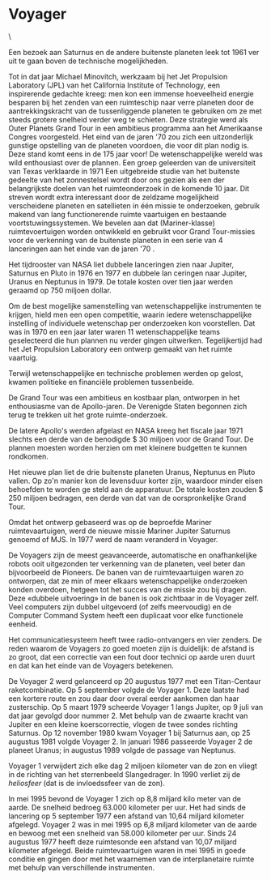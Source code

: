 # Voyager

\

Een bezoek aan Saturnus en de andere buitenste planeten leek tot 1961
ver uit te gaan boven de technische mogelijkheden.

Tot in dat jaar Michael Minovitch, werkzaam bij het Jet Propulsion
Laboratory (JPL) van het California Institute of Technology, een
inspirerende gedachte kreeg: men kon een immense hoeveelheid energie
besparen bij het zenden van een ruimteschip naar verre planeten door de
aantrekkingskracht van de tussenliggende planeten te gebruiken om ze met
steeds grotere snelheid verder weg te schieten. Deze strategie werd als
Outer Planets Grand Tour in een ambitieus programma aan het Amerikaanse
Congres voorgesteld. Het eind van de jaren \'70 zou zich een
uitzonderlijk gunstige opstelling van de planeten voordoen, die voor dit
plan nodig is. Deze stand komt eens in de 175 jaar voor! De
wetenschappelijke wereld was wild enthousiast over de plannen. Een groep
geleerden van de universiteit van Texas verklaarde in 1971 Een
uitgebreide studie van het buitenste gedeelte van het zonnestelsel wordt
door ons gezien als een der belangrijkste doelen van het ruimteonderzoek
in de komende 10 jaar. Dit streven wordt extra interessant door de
zeldzame mogelijkheid verscheidene planeten en satellieten in één missie
te onderzoeken, gebruik makend van lang functionerende ruimte vaartuigen
en bestaande voortstuwingssystemen. We bevelen aan dat (Mariner-klasse)
ruimtevoertuigen worden ontwikkeld en gebruikt voor Grand Tour-missies
voor de verkenning van de buitenste planeten in een serie van 4
lanceringen aan het einde van de jaren \'70 .

Het tijdrooster van NASA liet dubbele lanceringen zien naar Jupiter,
Saturnus en Pluto in 1976 en 1977 en dubbele lan ceringen naar Jupiter,
Uranus en Neptunus in 1979. De totale kosten over tien jaar werden
geraamd op 750 miljoen dollar.

Om de best mogelijke samenstelling van wetenschappelijke instrumenten te
krijgen, hield men een open competitie, waarin iedere wetenschappelijke
instelling of individuele wetenschap per onderzoeken kon voorstellen.
Dat was in 1970 en een jaar later waren 11 wetenschappelijke teams
geselecteerd die hun plannen nu verder gingen uitwerken. Tegelijkertijd
had het Jet Propulsion Laboratory een ontwerp gemaakt van het ruimte
vaartuig.

Terwijl wetenschappelijke en technische problemen werden op gelost,
kwamen politieke en financiële problemen tussenbeide.

De Grand Tour was een ambitieus en kostbaar plan, ontworpen in het
enthousiasme van de Apollo-jaren. De Verenigde Staten begonnen zich
terug te trekken uit het grote ruimte-onderzoek.

De latere Apollo\'s werden afgelast en NASA kreeg het fiscale jaar 1971
slechts een derde van de benodigde \$ 30 miljoen voor de Grand Tour. De
plannen moesten worden herzien om met kleinere budgetten te kunnen
rondkomen.

Het nieuwe plan liet de drie buitenste planeten Uranus, Neptunus en
Pluto vallen. Op zo\'n manier kon de levensduur korter zijn, waardoor
minder eisen behoefden te worden ge steld aan de apparatuur. De totale
kosten zouden \$ 250 miljoen bedragen, een derde van dat van de
oorspronkelijke Grand Tour.

Omdat het ontwerp gebaseerd was op de beproefde Mariner
ruimtevaartuigen, werd de nieuwe missie Mariner Jupiter Saturnus genoemd
of MJS. In 1977 werd de naam veranderd in Voyager.

De Voyagers zijn de meest geavanceerde, automatische en onafhankelijke
robots ooit uitgezonden ter verkenning van de planeten, veel beter dan
bijvoorbeeld de Pioneers. De banen van de ruimtevaartuigen waren zo
ontworpen, dat ze min of meer elkaars wetenschappelijke onderzoeken
konden overdoen, hetgeen tot het succes van de missie zou bij dragen.
Deze «dubbele uitvoering» in de banen is ook zichtbaar in de Voyager
zelf. Veel computers zijn dubbel uitgevoerd (of zelfs meervoudig) en de
Computer Command System heeft een duplicaat voor elke functionele
eenheid.

Het communicatiesysteem heeft twee radio-ontvangers en vier zenders. De
reden waarom de Voyagers zo goed moeten zijn is duidelijk: de afstand is
zo groot, dat een correctie van een fout door technici op aarde uren
duurt en dat kan het einde van de Voyagers betekenen.

De Voyager 2 werd gelanceerd op 20 augustus 1977 met een Titan-Centaur
raketcombinatie. Op 5 september volgde de Voyager 1. Deze laatste had
een kortere route en zou daar door overal eerder aankomen dan haar
zusterschip. Op 5 maart 1979 scheerde Voyager 1 langs Jupiter, op 9 juli
van dat jaar gevolgd door nummer 2. Met behulp van de zwaarte kracht van
Jupiter en een kleine koerscorrectie, vlogen de twee sondes richting
Saturnus. Op 12 november 1980 kwam Voyager 1 bij Saturnus aan, op 25
augustus 1981 volgde Voyager 2. In januari 1986 passeerde Voyager 2 de
planeet Uranus; in augustus 1989 volgde de passage van Neptunus.

Voyager 1 verwijdert zich elke dag 2 miljoen kilometer van de zon en
vliegt in de richting van het sterrenbeeld Slangedrager. In 1990 verliet
zij de *heliosfeer* (dat is de invloedssfeer van de zon).

In mei 1995 bevond de Voyager 1 zich op 8,8 miljard kilo meter van de
aarde. De snelheid bedroeg 63.000 kilometer per uur. Het had sinds de
lancering op 5 september 1977 een afstand van 10,64 miljard kilometer
afgelegd. Voyager 2 was in mei 1995 op 6,8 miljard kilometer van de
aarde en bewoog met een snelheid van 58.000 kilometer per uur. Sinds 24
augustus 1977 heeft deze ruimtesonde een afstand van 10,07 miljard
kilometer afgelegd. Beide ruimtevaartuigen waren in mei 1995 in goede
conditie en gingen door met het waarnemen van de interplanetaire ruimte
met behulp van verschillende instrumenten.
